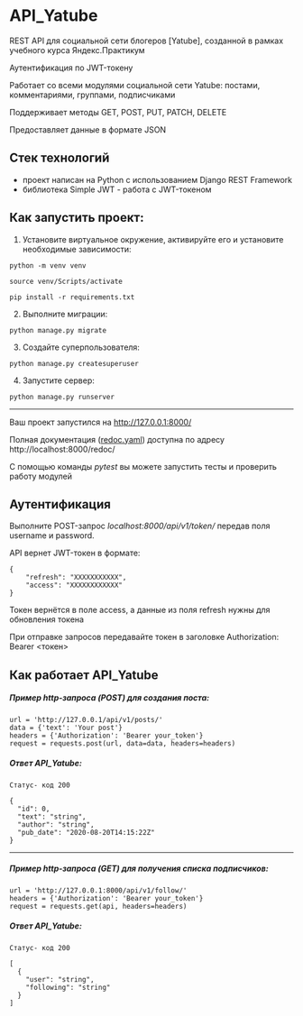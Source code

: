 ﻿
# API_Yatube

REST API для социальной сети блогеров [Yatube], созданной в рамках учебного курса Яндекс.Практикум

Аутентификация по JWT-токену

Работает со всеми модулями социальной сети Yatube: постами, комментариями, группами, подписчиками

Поддерживает методы GET, POST, PUT, PATCH, DELETE

Предоставляет данные в формате JSON

## Стек технологий
- проект написан на Python с использованием Django REST Framework
- библиотека Simple JWT - работа с JWT-токеном

## Как запустить проект:

1) Установите виртуальное окружение, активируйте его и установите необходимые зависимости:
```
python -m venv venv

source venv/Scripts/activate 

pip install -r requirements.txt
```
2) Выполните миграции:
```
python manage.py migrate
```
3) Создайте суперпользователя:
```
python manage.py createsuperuser
```
4) Запустите сервер:
```
python manage.py runserver
```
____________________________________

Ваш проект запустился на http://127.0.0.1:8000/

Полная документация ([redoc.yaml](https://github.com/leks20/api_yatube/blob/master/static/redoc.yaml)) доступна по адресу http://localhost:8000/redoc/

С помощью команды *pytest* вы можете запустить тесты и проверить работу модулей

## Аутентификация

Выполните POST-запрос *localhost:8000/api/v1/token/* передав поля username и password.

API вернет JWT-токен в формате:

    {
        "refresh": "ХХХХХХХХХХХ",
        "access": "ХХХХХХХХХХХХ"
    }
    
Токен вернётся в поле access, а данные из поля refresh нужны для обновления токена

При отправке запроcов передавайте токен в заголовке Authorization: Bearer <токен>

## Как работает API_Yatube

##### Пример http-запроса (POST) для создания поста:
```
url = 'http://127.0.0.1/api/v1/posts/'
data = {'text': 'Your post'}
headers = {'Authorization': 'Bearer your_token'}
request = requests.post(url, data=data, headers=headers)
```
##### Ответ API_Yatube:
```
Статус- код 200

{
  "id": 0,
  "text": "string",
  "author": "string",
  "pub_date": "2020-08-20T14:15:22Z"
}
```
_____________________________________________
##### Пример http-запроса (GET) для получения списка подписчиков:
```
url = 'http://127.0.0.1:8000/api/v1/follow/'
headers = {'Authorization': 'Bearer your_token'}
request = requests.get(api, headers=headers)
```
##### Ответ API_Yatube:
```
Статус- код 200

[
  {
    "user": "string",
    "following": "string"
  }
]
```